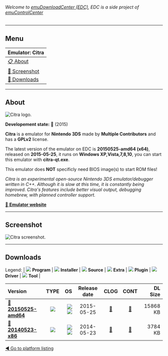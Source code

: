 ###### Welcome to [emuDownloadCenter (EDC)](https://github.com/PhoenixInteractiveNL/emuDownloadCenter/wiki/), EDC is a side project of [emuControlCenter](https://github.com/PhoenixInteractiveNL/emuControlCenter/wiki/)
***
## Menu
| **Emulator: Citra** |
|:---------|
| [:clipboard: About](#about) |
| [:sunrise: Screenshot](#screenshot) |
| [:floppy_disk: Downloads](#downloads) |
***
## About
![](https://github.com/PhoenixInteractiveNL/emuDownloadCenter/wiki/images_emulator/citra_logo_200.jpg "Citra logo.")

**Developement state:** :large_blue_circle: (2015)

**Citra** is a emulator for **Nintendo 3DS** made by **Multiple Contributors** and has a **GPLv2** license.

The latest version of the emulator on EDC is **20150525-amd64 (x64)**, released on **2015-05-25**, it runs on **Windows XP,Vista,7,8,10**, you can start this emulator with **citra-qt.exe**.

This emulator does **NOT** specificly need BIOS image(s) to start ROM files!

_Citra is an experimental open-source Nintendo 3DS emulator/debugger written in C++. Although it is slow at this time, it is constantly being improved. Citra's features include better visual output, debugging homebrew, with planned controller support._

[:link: **Emulator website**](https://citra-emu.org/)
***
## Screenshot
![](https://raw.githubusercontent.com/PhoenixInteractiveNL/emuDownloadCenter/master/hooks/citra/emulator_screen_01.jpg "Citra screenshot.")
***
## Downloads
Legend: | 
![](https://raw.githubusercontent.com/wiki/PhoenixInteractiveNL/emuDownloadCenter/images_misc/icon_program_24.png) **Program** | 
![](https://raw.githubusercontent.com/wiki/PhoenixInteractiveNL/emuDownloadCenter/images_misc/icon_installer_24.png) **Installer** | 
![](https://raw.githubusercontent.com/wiki/PhoenixInteractiveNL/emuDownloadCenter/images_misc/icon_source_code_24.png) **Source** | 
![](https://raw.githubusercontent.com/wiki/PhoenixInteractiveNL/emuDownloadCenter/images_misc/icon_extra_24.png) **Extra** | 
![](https://raw.githubusercontent.com/wiki/PhoenixInteractiveNL/emuDownloadCenter/images_misc/icon_plugin_24.png) **Plugin** | 
![](https://raw.githubusercontent.com/wiki/PhoenixInteractiveNL/emuDownloadCenter/images_misc/icon_driver_24.png) **Driver** | 
![](https://raw.githubusercontent.com/wiki/PhoenixInteractiveNL/emuDownloadCenter/images_misc/icon_tool_24.png) **Tool** | 
 
| Version | TYPE | OS | Release date | CLOG | CONT | DL Size |
|:--------|:----:|---:|:------------:|:----:|:----:|--------:|
| [:floppy_disk: **20150525-amd64**](https://github.com/PhoenixInteractiveNL/edc-repo0001/raw/master/citra/20150525-amd64.7z) | ![](https://raw.githubusercontent.com/wiki/PhoenixInteractiveNL/emuDownloadCenter/images_misc/icon_program_24.png) | ![](https://raw.githubusercontent.com/wiki/PhoenixInteractiveNL/emuDownloadCenter/images_misc/logo_windows_24.png)![](https://raw.githubusercontent.com/wiki/PhoenixInteractiveNL/emuDownloadCenter/images_misc/icon_64-bit_24.png) | 2015-05-25 | [:page_facing_up:](https://github.com/PhoenixInteractiveNL/edc-repo0001/blob/master/citra/20150525-amd64_changelog.txt) | [:mag_right:](https://github.com/PhoenixInteractiveNL/edc-repo0001/blob/master/citra/20150525-amd64_contents.txt) | 15868 KB |
| [:floppy_disk: **20140523-x86**](https://github.com/PhoenixInteractiveNL/edc-repo0001/raw/master/citra/20140523-x86.7z) | ![](https://raw.githubusercontent.com/wiki/PhoenixInteractiveNL/emuDownloadCenter/images_misc/icon_program_24.png) | ![](https://raw.githubusercontent.com/wiki/PhoenixInteractiveNL/emuDownloadCenter/images_misc/logo_windows_24.png)![](https://raw.githubusercontent.com/wiki/PhoenixInteractiveNL/emuDownloadCenter/images_misc/icon_32-bit_24.png) | 2014-05-23 | [:page_facing_up:](https://github.com/PhoenixInteractiveNL/edc-repo0001/blob/master/citra/20140523-x86_changelog.txt) | [:mag_right:](https://github.com/PhoenixInteractiveNL/edc-repo0001/blob/master/citra/20140523-x86_contents.txt) | 3784 KB |

[:arrow_backward: Go to platform listing](https://github.com/PhoenixInteractiveNL/emuDownloadCenter/wiki/EDC-Platform-List)
